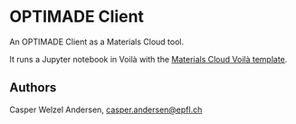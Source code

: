 # OPTIMADE Client

An OPTIMADE Client as a Materials Cloud tool.

It runs a Jupyter notebook in Voilà with the [Materials Cloud Voilà template](https://github.com/materialscloud-org/voila-materialscloud-template).

## Authors

Casper Welzel Andersen, casper.andersen@epfl.ch
